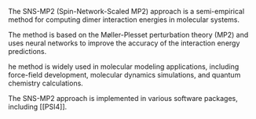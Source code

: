 The SNS-MP2 (Spin-Network-Scaled MP2) approach is a semi-empirical method for computing dimer interaction energies in molecular systems.

The method is based on the Møller-Plesset perturbation theory (MP2) and uses neural networks to improve the accuracy of the interaction energy predictions.

he method is widely used in molecular modeling applications, including force-field development, molecular dynamics simulations, and quantum chemistry calculations.

The SNS-MP2 approach is implemented in various software packages, including [[PSI4]].
